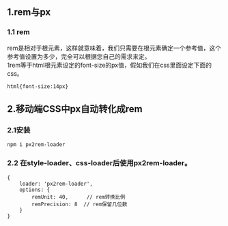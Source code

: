 ## 1.rem与px
### 1.1 rem
rem是相对于根元素<html>，这样就意味着，我们只需要在根元素确定一个参考值，这个参考值设置为多少，完全可以根据您自己的需求来定。  
1rem等于html根元素设定的font-size的px值，假如我们在css里面设定下面的css。
```
html{font-size:14px}
```
## 2.移动端CSS中px自动转化成rem
### 2.1安装
```
npm i px2rem-loader
```
### 2.2 在style-loader、css-loader后使用px2rem-loader。
```
{
    loader: 'px2rem-loader',
    options: {
        remUnit: 40,      // rem转换比例
        remPrecision: 8  // rem保留几位数 
    }
}
```
